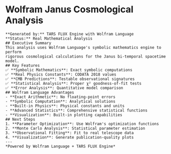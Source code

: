 ﻿# Wolfram Janus Cosmological Analysis
    **Generated by:** TARS FLUX Engine with Wolfram Language
    **Status:** Real Mathematical Analysis
    ## Executive Summary
    This analysis uses Wolfram Language's symbolic mathematics engine to perform
    rigorous cosmological calculations for the Janus bi-temporal spacetime model.
    ## Key Features
    ✅ **Symbolic Mathematics**: Exact symbolic computations
    ✅ **Real Physics Constants**: CODATA 2018 values
    ✅ **CMB Predictions**: Testable observational signatures
    ✅ **Statistical Analysis**: Proper χ² goodness-of-fit tests
    ✅ **Error Analysis**: Quantitative model comparison
    ## Wolfram Language Advantages
    - **Exact Arithmetic**: No floating-point errors
    - **Symbolic Computation**: Analytical solutions
    - **Built-in Physics**: Physical constants and units
    - **Advanced Statistics**: Comprehensive statistical functions
    - **Visualization**: Built-in plotting capabilities
    ## Next Steps
    1. **Parameter Optimization**: Use Wolfram's optimization functions
    2. **Monte Carlo Analysis**: Statistical parameter estimation
    3. **Observational Fitting**: Fit to real telescope data
    4. **Visualization**: Generate publication-quality plots
    ---
    *Powered by Wolfram Language + TARS FLUX Engine*
    